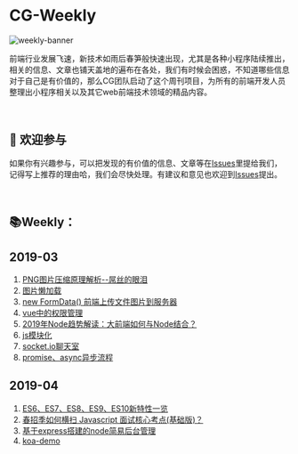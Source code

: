 # CG-Weekly

![weekly-banner](https://github.com/gyxyl/CG-Weekly/tree/master/assets/banner.jpg "weekly-banner")

前端行业发展飞速，新技术如雨后春笋般快速出现，尤其是各种小程序陆续推出，相关的信息、文章也铺天盖地的遍布在各处，我们有时候会困惑，不知道哪些信息对于自己是有价值的，那么CG团队启动了这个周刊项目，为所有的前端开发人员整理出小程序相关以及其它web前端技术领域的精品内容。

<br />

##  :clap: 欢迎参与​

如果你有兴趣参与，可以把发现的有价值的信息、文章等在[Issues](https://github.com/gyxyl/CG-Weekly/issues)里提给我们，记得写上推荐的理由哈，我们会尽快处理。有建议和意见也欢迎到[Issues](https://github.com/gyxyl/CG-Weekly/issues)提出。

<br />

## :books: ​Weekly：

## 2019-03

1. [PNG图片压缩原理解析--屌丝的眼泪](https://juejin.im/post/5c8e4feb6fb9a070aa5ce200)
2. [图片懒加载](https://juejin.im/post/5bbc60e8f265da0af609cd04)
3. [new FormData() 前端上传文件图片到服务器](https://juejin.im/post/5a43b10c518825146b10d275)
4. [vue中的权限管理](https://mp.weixin.qq.com/s/b-ehMDzpV5t4C47JvN4QmA)
5. [2019年Node趋势解读：大前端如何与Node结合？](https://mp.weixin.qq.com/s/e_imK5d3QH-t6YJNQUIZOQ)
6. [js模块化](https://github.com/gyxyl/CG-Weekly/tree/master/static/js%E6%A8%A1%E5%9D%97%E5%8C%96)
7. [socket.io聊天室](https://github.com/gyxyl/CG-Weekly/tree/master/static/socket.io)
8. [promise、async异步流程](https://github.com/gyxyl/CG-Weekly/tree/master/static/%E5%BC%82%E6%AD%A5)

## 2019-04

1. [ES6、ES7、ES8、ES9、ES10新特性一览](<https://juejin.im/post/5ca2e1935188254416288eb2?utm_source=gold_browser_extension>)
2. [春招季如何横扫 Javascript 面试核心考点(基础版)？](<https://juejin.im/post/5c6ad9fde51d453c356e37d1>)
3. [基于express搭建的node简易后台管理](https://github.com/gyxyl/CG-Weekly/tree/master/static/nodejs)
4. [koa-demo](https://github.com/gyxyl/CG-Weekly/tree/master/static/koa-demo)
